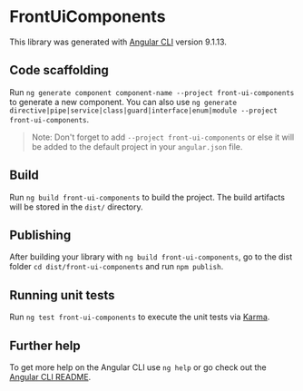 # FrontUiComponents

This library was generated with [Angular CLI](https://github.com/angular/angular-cli) version 9.1.13.

## Code scaffolding

Run `ng generate component component-name --project front-ui-components` to generate a new component. You can also use `ng generate directive|pipe|service|class|guard|interface|enum|module --project front-ui-components`.
> Note: Don't forget to add `--project front-ui-components` or else it will be added to the default project in your `angular.json` file. 

## Build

Run `ng build front-ui-components` to build the project. The build artifacts will be stored in the `dist/` directory.

## Publishing

After building your library with `ng build front-ui-components`, go to the dist folder `cd dist/front-ui-components` and run `npm publish`.

## Running unit tests

Run `ng test front-ui-components` to execute the unit tests via [Karma](https://karma-runner.github.io).

## Further help

To get more help on the Angular CLI use `ng help` or go check out the [Angular CLI README](https://github.com/angular/angular-cli/blob/master/README.md).
